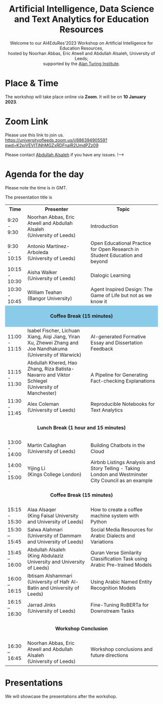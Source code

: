 <!--# AI4EduRes.github.io 
# AI, Data Science and Text Analytics Resources for Education !-->
<!-- please email ai4educationresources@gmail.com for any inquiries. Thanks !-->


<h1 align="center">
  Artificial Intelligence, Data Science and Text Analytics for Education Resources
</h1>

<p align=center>
Welcome to our AI4EduRes'2023 Workshop on Artificial Intelligence for Education Resources, <br />
hosted by Noorhan Abbas, Eric Atwell and Abdullah Alsaleh, University of Leeds; <br />
supported by the <a href="[url](https://www.turing.ac.uk)">Alan Turing Institute</a>.
</p>

# Place & Time

The workshop will take place online via **Zoom**. It will be on **10 January 2023**.

# Zoom Link
Please use this link to join us. 
https://universityofleeds.zoom.us/j/88639490559?pwd=K2pjVEVITjNhMGZxRDFnalR2UmdPZz09

<!--
# Registration
Please register using this [link via EventBrite](https://www.eventbrite.co.uk/e/ai4edures2022-workshop-on-artificial-intelligence-for-education-resources-tickets-500783756697). 

When you receive the registration confirmation email from EventBrite, please click "View the event" button on the email. After you log in to EventBrite page, click "join the event" which has the Zoom link.

<!--
<p align="middle">
  <img src="https://github.com/AI4EduRes/AI4EduRes.github.io/blob/baee0579d9142e3b26604e3f0c41157a3039e708/pic/instruction.png" width="450" />
  <br />
  <br />
  <p align="left"> Then click "join the event" on the EventBrite page. </p>
  <p align="middle">
  <img src="https://github.com/AI4EduRes/AI4EduRes.github.io/blob/d09943b44b02ac5f895f284874d8e2ace86e5e3e/pic/instruction2.png" width="450" align="middle"/> </p>
  <br />

</p>
!-->
Please contact [Abdullah Alsaleh](mailto:scanaa@leeds.ac.uk) if you have any issues.
!-->


# Agenda for the day
Please note the time is in GMT.



<table style="width:100%">
  <tr>
    <th width="13%">Time</th>
    <th>Presenter</th>
    <th>Topic</th>
  </tr>
  
  <tr>
    <td>9:20 - 9:30</td>
    <td>Noorhan Abbas, Eric Atwell and Abdullah Alsaleh <br /> (University of Leeds)</td>
    <td>Introduction</td>
  </tr>
  
  <tr>
    <td>9:30 - 10:15</td>
    <td>Antonio Martínez-Arboleda <br /> (University of Leeds)</td>
    <td>Open Educational Practice for Open Research in Student Education and beyond</td>
  </tr>
  
  <tr>
    <td>10:15 - 10:30</td>
    <td>Aisha Walker <br /> (University of Leeds)</td>
    <td>Dialogic Learning</td>
  </tr>
  
  <tr>
    <td>10:30 - 10:45</td>
    <td>William Teahan <br />(Bangor University)</td>
    <td>Agent Inspired Design: The Game of Life but not as we know it</td>
  </tr>
  
  <tr height="70px" style="background-color:8acbea">
    <td style="text-align:center" colspan="3"><strong>Coffee Break (15 minutes)</strong></td>
  </tr>
  
  <tr>
    <td>11:00 - 11:15</td>
    <td>Isabel Fischer, Lichuan Xiang, Aiqi Jiang, Yiran Xu, Zhewei Zhang and Joe Nandhakuma <br /> (University  of Warwick)</td>
    <td>AI-generated Formative Essay and Dissertation Feedback</td>
  </tr>
  
  <tr>
    <td>11:15 - 11:30</td>
    <td>Abdullah Khered, Hao Zhang, Riza Batista-Navarro and Viktor Schlegel <br /> (University of Manchester)</td>
    <td>A Pipeline for Generating Fact-checking Explanations</td>
  </tr>
  
  <tr>
    <td>11:30 - 11:45</td>
    <td>Alex Coleman <br />(University of Leeds)</td>
    <td>Reproducible Notebooks for Text Analytics</td>
  </tr>
  
  
  <tr height="70px">
    <td style="text-align:center" colspan="3"><strong>Lunch Break (1 hour and 15 minutes)</strong></td>
  </tr>
  
  
  <tr>
    <td>13:00 - 14:00</td>
    <td>Martin Callaghan <br /> (University of Leeds)</td>
    <td>Building Chatbots in the Cloud</td>
  </tr>
  
  <tr>
    <td>14:00 - 15:00</td>
    <td>Yijing Li <br /> (Kings College London)</td>
    <td>Airbnb Listings Analysis and Story Telling - Taking London and Westminster City Council as an example</td>
  </tr>
  
  <tr height="70px">
    <td style="text-align:center" colspan="3"><strong>Coffee Break (15 minutes)</strong></td>
  </tr>
<!--
  <tr>
    <td style="text-align:center" colspan="3">PGR Students (University of Leeds)</td>
  </tr>
!-->
  <tr>
    <td>15:15 - 15:30</td>
    <td>Alaa Alsaqer <br /> (King Faisal University and University of Leeds)</td>
    <td>How to create a coffee machine system with Python</td>
  </tr>

  <tr>
    <td>15:30 – 15:45</td>
    <td>Salwa Alahmari <br /> (University of Dammam and University of Leeds)</td>
    <td>Social Media Resources for Arabic Dialects and Variations</td>
  </tr>
  
  <tr>
    <td>15:45 – 16:00</td>
    <td>Abdullah Alsaleh <br /> (King Abdulaziz University and University of Leeds)</td>
    <td>Quran Verse Similarity Classification Task using Arabic Pre-trained Models</td>
  </tr>
  
  <tr>
    <td>16:00 – 16:15</td>
    <td>Ibtisam Alshammari <br /> (University of Hafr Al-Batin and University of Leeds)</td>
    <td>Using Arabic Named Entity Recognition Models</td>
  </tr>

  <tr>
    <td>16:15 – 16:30</td>
    <td>Jarrad Jinks <br /> (University of Leeds)</td>
    <td>Fine-Tuning RoBERTa for Downstream Tasks</td>
  </tr>


The presentation title is 
  
  <tr height="70px">
    <td style="text-align:center" colspan="3"><strong>Workshop Conclusion</strong></td>
  </tr>
  
  <tr>
    <td>16:30 – 16:45</td>
    <td>Noorhan Abbas, Eric Atwell and Abdullah Alsaleh <br /> (University of Leeds)</td>
    <td>Workshop conclusions and future directions</td>
  </tr>
</table>


# Presentations 
We will showcase the presentations after the workshop.
